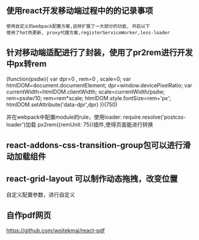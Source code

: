 ## 使用react开发移动端过程中的的记录事项
	使用自定义的webpack配置方案,这样扩展了一大部分的功能, 开启以下
	使用了hot热更新, proxy代理方案,registerServiceWorker,less-loader

## 针对移动端适配进行了封装，使用了pr2rem进行开发中px转rem
(function(psdw){
  var dpr=0 , rem=0 , scale=0;
  var htmlDOM=document.documentElement;
  dpr=window.devicePixelRatio;
  var currentWidth=htmlDOM.clientWidth;
  scale=currentWidth/psdw;
  rem=psdw/10;
  rem=rem*scale;
  htmlDOM.style.fontSize=rem+'px';
  htmlDOM.setAttribute('data-dpr',dpr)
})(750)

并在webpack中配置module的rule，使用loader: require.resolve('postcss-loader')加载 px2rem({remUnit: 75})插件,使得页面能进行转换

## react-addons-css-transition-group包可以进行滑动加载组件

## react-grid-layout 可以制作动态拖拽，改变位置
自定义配置参数，进行自定义

## 自作pdf网页
https://github.com/wojtekmaj/react-pdf